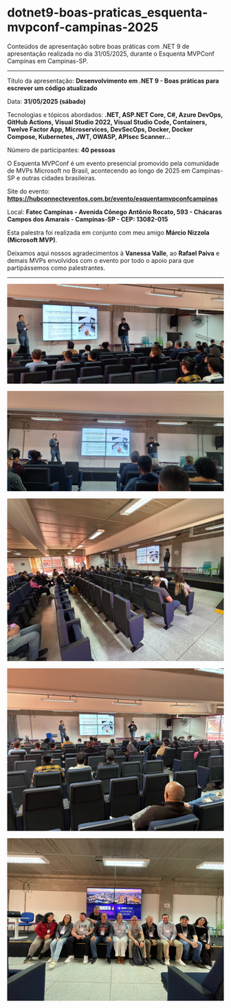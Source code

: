 # dotnet9-boas-praticas_esquenta-mvpconf-campinas-2025
Conteúdos de apresentação sobre boas práticas com .NET 9 de apresentação realizada no dia 31/05/2025, durante o Esquenta MVPConf Campinas em Campinas-SP.

---

Título da apresentação: **Desenvolvimento em .NET 9 - Boas práticas para escrever um código atualizado**

Data: **31/05/2025 (sábado)**

Tecnologias e tópicos abordados: **.NET, ASP.NET Core, C#, Azure DevOps, GitHub Actions, Visual Studio 2022, Visual Studio Code, Containers, Twelve Factor App, Microservices, DevSecOps, Docker, Docker Compose, Kubernetes, JWT, OWASP, APIsec Scanner...**

Número de participantes: **40 pessoas**

O Esquenta MVPConf é um evento presencial promovido pela comunidade de MVPs Microsoft no Brasil, acontecendo ao longo de 2025 em Campinas-SP e outras cidades brasileiras.

Site do evento: **https://hubconnecteventos.com.br/evento/esquentamvpconfcampinas**

Local: **Fatec Campinas - Avenida Cônego Antônio Rocato, 593 - Chácaras Campos dos Amarais - Campinas-SP - CEP: 13082-015**

Esta palestra foi realizada em conjunto com meu amigo **Márcio Nizzola (Microsoft MVP)**.

Deixamos aqui nossos agradecimentos à **Vanessa Valle**, ao **Rafael Paiva** e demais MVPs envolvidos com o evento por todo o apoio para que partipássemos como palestrantes.

---

![Renato e Nizzola palestrando](img/dotnet9-04.jpg)

![Renato e Nizzola palestrando](img/dotnet9-11.jpg)

![Renato e Nizzola palestrando](img/dotnet9-13.jpg)

![Renato e Nizzola palestrando](img/dotnet9-14.jpg)

![Palestrantes e organizadores](img/dotnet9-18.jpg)